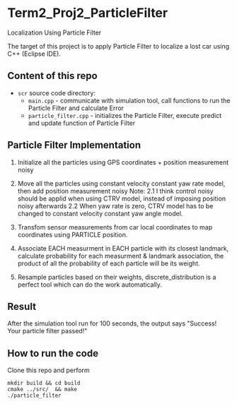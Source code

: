 # Term2_Proj2_ParticleFilter
Localization Using Particle Filter

The target of this project is to apply Particle Filter to localize a lost car using C++ (Eclipse IDE).

## Content of this repo
- `scr` source code directory:
  - `main.cpp` - communicate with simulation tool, call functions to run the Particle Filter and calculate Error
  - `particle_filter.cpp` - initializes the Particle Filter, execute predict and update function of Particle Filter

## Particle Filter Implementation

1. Initialize all the particles using GPS coordinates + position measurement noisy

2. Move all the particles using constant velocity constant yaw rate model, then add position measurement noisy
Note: 
2.1 I think control noisy should be applid when using CTRV model, instead of imposing position noisy afterwards
2.2 When yaw rate is zero, CTRV model has to be changed to constant velocity constant yaw angle model.

3. Transfom sensor measurements from car local coordinates to map coordinates using PARTICLE position.

4. Associate EACH measurment in EACH particle with its closest landmark, calculate probability for each measurment & landmark association, the product of all the probability of each particle will be its weight.

5. Resample particles based on their weights, discrete_distribution is a perfect tool which can do the work automatically. 

## Result

After the simulation tool run for 100 seconds, the output says "Success! Your particle filter passed!" 

## How to run the code
Clone this repo and perform
```
mkdir build && cd build
cmake ../src/  && make
./particle_filter 
```



